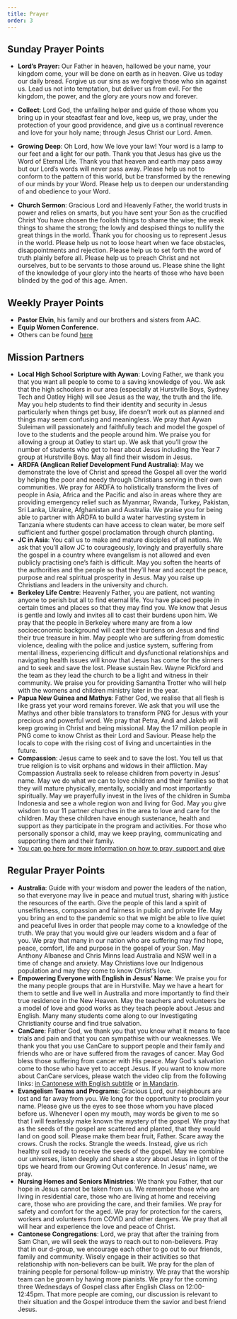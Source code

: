 ```yaml
---
title: Prayer
order: 3
---
```


## Sunday Prayer Points

- **Lord’s Prayer:** Our Father in heaven, hallowed be your name, your kingdom come, your will be done on earth as in heaven. Give us today our daily bread. Forgive us our sins as we forgive those who sin against us. Lead us not into temptation, but deliver us from evil. For the kingdom, the power, and the glory are yours now and forever.
- **Collect**: Lord God, the unfailing helper and guide of those whom you bring up in your steadfast fear and love, keep us, we pray, under the protection of your good providence, and give us a continual reverence and love for your holy name; through Jesus Christ our Lord. Amen.
- **Growing Deep**: Oh Lord, how We love your law! Your word is a lamp to our feet and a light for our path. Thank you that Jesus has give us the Word of Eternal Life. Thank you that heaven and earth may pass away but our Lord’s words will never pass away. Please help us not to conform to the pattern of this world, but be transformed by the renewing of our minds by your Word. Please help us to deepen our understanding of and obedience to your Word. 

- **Church Sermon**: Gracious Lord and Heavenly Father, the world trusts in power and relies on smarts, but you have sent your Son as the crucified Christ You have chosen the foolish things to shame the wise; the weak things to shame the strong; the lowly and despised things to nullify the great things in the world. Thank you for choosing us to represent Jesus in the world. Please help us not to loose heart when we face obstacles, disappointments and rejection. Please help us to set forth the word of truth plainly before all. Please help us to preach Christ and not ourselves, but to be servants to those around us. Please shine the light of the knowledge of your glory into the hearts of those who have been blinded by the god of this age. Amen.   


## Weekly Prayer Points
- **Pastor Elvin**, his family and our brothers and sisters from AAC. 
- **Equip Women Conference.** 
- Others can be found [here](https://stgeorgeshurstville.org.au/prayer)


## Mission Partners
- **Local High School Scripture with Aywan**: Loving Father, we thank you that you want all people to come to a saving knowledge of you. We ask that the high schoolers in our area (especially at Hurstville Boys, Sydney Tech and Oatley High) will see Jesus as the way, the truth and the life. May you help students to find their identity and security in Jesus particularly when things get busy, life doesn’t work out as planned and things may seem confusing and meaningless. We pray that Aywan Suleiman will passionately and faithfully teach and model the gospel of love to the students and the people around him. We praise you for allowing a group at Oatley to start up. We ask that you’ll grow the number of students who get to hear about Jesus including the Year 7 group at Hurstville Boys. May all find their wisdom in Jesus. 
- **ARDFA (Anglican Relief Development Fund Australia)**: May we demonstrate the love of Christ and spread the Gospel all over the world by helping the poor and needy through Christians serving in their own communities. We pray for ARDFA to holistically transform the lives of people in Asia, Africa and the Pacific and also in areas where they are providing emergency relief such as Myanmar, Rwanda, Turkey, Pakistan, Sri Lanka, Ukraine, Afghanistan and Australia. We praise you for being able to partner with ARDFA to build a water harvesting system in Tanzania where students can have access to clean water, be more self sufficient and further gospel proclamation through church planting. 
- **JC in Asia**: You call us to make and mature disciples of all nations. We ask that you’ll allow JC to courageously, lovingly and prayerfully share the gospel in a country where evangelism is not allowed and even publicly practising one’s faith is difficult. May you soften the hearts of the authorities and the people so that they’ll hear and accept the peace, purpose and real spiritual prosperity in Jesus. May you raise up Christians and leaders in the university and church. 
- **Berkeley Life Centre**: Heavenly Father, you are patient, not wanting anyone to perish but all to find eternal life. You have placed people in certain times and places so that they may find you. We know that Jesus is gentle and lowly and invites all to cast their burdens upon him. We pray that the people in Berkeley where many are from a low socioeconomic background will cast their burdens on Jesus and find their true treasure in him. May people who are suffering from domestic violence, dealing with the police and justice system, suffering from mental illness, experiencing difficult and dysfunctional relationships and navigating health issues will know that Jesus has come for the sinners and to seek and save the lost. Please sustain Rev. Wayne Pickford and the team as they lead the church to be a light and witness in their community. We praise you for providing Samantha Trotter who will help with the womens and children ministry later in the year. 
- **Papua New Guinea and Mathys**: Father God, we realise that all flesh is like grass yet your word remains forever. We ask that you will use the Mathys and other bible translators to transform PNG for Jesus with your precious and powerful word. We pray that Petra, Andi and Jakob will keep growing in Christ and being missional. May the 17 million people in PNG come to know Christ as their Lord and Saviour. Please help the locals to cope with the rising cost of living and uncertainties in the future. 
- **Compassion**: Jesus came to seek and to save the lost. You tell us that true religion is to visit orphans and widows in their affliction. May Compassion Australia seek to release children from poverty in Jesus’ name. May we do what we can to love children and their families so that they will mature physically, mentally, socially and most importantly spiritually. May we prayerfully invest in the lives of the children in Sumba Indonesia and see a whole region won and living for God. May you give wisdom to our 11 partner churches in the area to love and care for the children. May these children have enough sustenance, health and support as they participate in the program and activities. For those who personally sponsor a child, may we keep praying, communicating and supporting them and their family. 
- [You can go here for more information on how to pray, support and give](https://stgeorgeshurstville.org.au/mission-partners)





## Regular Prayer Points
- **Australia**: Guide with your wisdom and power the leaders of the nation, so that everyone may live in peace and mutual trust, sharing with justice the resources of the earth. Give the people of this land a spirit of unselfishness, compassion and fairness in public and private life. May you bring an end to the pandemic so that we might be able to live quiet and peaceful lives in order that people may come to a knowledge of the truth. We pray that you would give our leaders wisdom and a fear of you. We pray that many in our nation who are suffering may find hope, peace, comfort, life and purpose in the gospel of your Son. May Anthony Albanese and Chris Minns lead Australia and NSW well in a time of change and anxiety. May Christians love our Indigenous population and may they come to know Christ’s love. 
- **Empowering Everyone with English in Jesus’ Name**: We praise you for the many people groups that are in Hurstville. May we have a heart for them to settle and live well in Australia and more importantly to find their true residence in the New Heaven. May the teachers and volunteers be a model of love and good works as they teach people about Jesus and English. Many many students come along to our Investigating Christianity course and find true salvation.  
- **CanCare**: Father God, we thank you that you know what it means to face trials and pain and that you can sympathise with our weaknesses. We thank you that you use CanCare to support people and their family and friends who are or have suffered from the ravages of cancer. May God bless those suffering from cancer with His peace. May God's salvation come to those who have yet to accept Jesus. If you want to know more about CanCare services, please watch the video clip from the following links: [in Cantonese with English subtitle](https://youtu.be/UFue6TYMEQA) or [in Mandarin](https://youtu.be/RrEQJKZvvs0). 
- **Evangelism Teams and Programs**: Gracious Lord, our neighbours are lost and far away from you. We long for the opportunity to proclaim your name. Please give us the eyes to see those whom you have placed before us. Whenever I open my mouth, may words be given to me so that I will fearlessly make known the mystery of the gospel. We pray that as the seeds of the gospel are scattered and planted, that they would land on good soil. Please make them bear fruit, Father. Scare away the crows. Crush the rocks. Strangle the weeds. Instead, give us rich healthy soil ready to receive the seeds of the gospel. May we combine our universes, listen deeply and share a story about Jesus in light of the tips we heard from our Growing Out conference. In Jesus’ name, we pray. 
- **Nursing Homes and Seniors Ministries**: We thank you Father, that our hope in Jesus cannot be taken from us. We remember those who are living in residential care, those who are living at home and receiving care, those who are providing the care, and their families. We pray for safety and comfort for the aged. We pray for protection for the carers, workers and volunteers from COVID and other dangers. We pray that all will hear and experience the love and peace of Christ. 
- **Cantonese Congregations**: Lord, we pray that after the training from Sam Chan, we will seek the ways to reach out to non-believers. Pray that in our d-group, we encourage each other to go out to our friends, family and community. Wisely engage in their activities so that relationship with non-believers can be built. We pray for the plan of training people for personal follow-up ministry. We pray that the worship team can be grown by having more pianists.  We pray for the coming three Wednesdays of Gospel class after English Class on 12:00-12:45pm. That more people are coming, our discussion is relevant to their situation and the Gospel introduce them the savior and best friend Jesus. 

